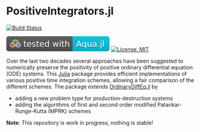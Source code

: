 # PositiveIntegrators.jl

<!-- [![Docs-stable](https://img.shields.io/badge/docs-stable-blue.svg)](https://trixi-framework.github.io/Trixi.jl/stable) -->
<!-- [![Docs-dev](https://img.shields.io/badge/docs-dev-blue.svg)](https://trixi-framework.github.io/Trixi.jl/dev) -->
[![Build Status](https://github.com/SKopecz/PositiveIntegrators.jl/workflows/CI/badge.svg)](https://github.com/SKopecz/PositiveIntegrators.jl/actions?query=workflow%3ACI)
<!-- [![Codecov](https://codecov.io/gh/SKopecz/PositiveIntegrators.jl/branch/main/graph/badge.svg)](https://codecov.io/gh/SKopecz/PositiveIntegrators.jl) -->
<!-- [![Coveralls](https://coveralls.io/repos/github/SKopecz/PositiveIntegrators.jl/badge.svg?branch=main)](https://coveralls.io/github/SKopecz/PositiveIntegrators.jl?branch=main) -->
[![Aqua QA](https://raw.githubusercontent.com/JuliaTesting/Aqua.jl/master/badge.svg)](https://github.com/JuliaTesting/Aqua.jl)
[![License: MIT](https://img.shields.io/badge/License-MIT-success.svg)](https://opensource.org/licenses/MIT)
<!-- [![DOI](https://zenodo.org/badge/DOI/TODO.svg)](https://doi.org/TODO) -->

Over the last two decades several approaches have been suggested to numerically
preserve the positivity of positive ordinary differential equation (ODE) systems.
This [Julia](https://julialang.org) package provides efficient implementations
of various positive time integration schemes, allowing a fair comparison of the
different schemes. The package extends [OrdinaryDiffEq.jl](https://github.com/SciML/OrdinaryDiffEq.jl)
by
* adding a new problem type for production-destruction systems
* adding the algorithms of first and second order modified Patankar-Runge-Kutta (MPRK) schemes

**Note**: This repository is work in progress, nothing is stable!
